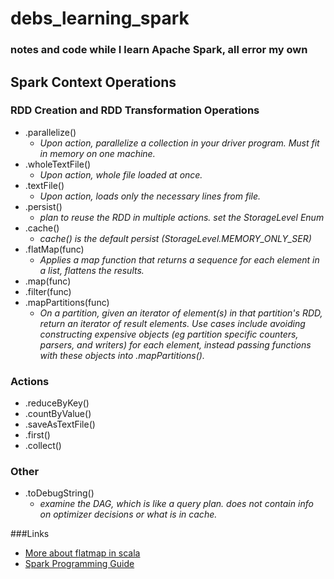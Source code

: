 debs_learning_spark
===================
### notes and code while I learn Apache Spark, all error my own

## Spark Context Operations

### RDD Creation and RDD Transformation Operations
* .parallelize()  
  * *Upon action, parallelize a collection in your driver program. Must fit in memory on one machine.*
* .wholeTextFile()
  * *Upon action, whole file loaded at once.*
* .textFile()
  * *Upon action, loads only the necessary lines from file.*
* .persist()
    * *plan to reuse the RDD in multiple actions. set the StorageLevel Enum* 
* .cache()  
  * *cache() is the default persist (StorageLevel.MEMORY_ONLY_SER)*
* .flatMap(func)
  * *Applies a map function that returns a sequence for each element in a list, flattens the results.*
* .map(func)
* .filter(func)
* .mapPartitions(func)
  * *On a partition, given an iterator of element(s) in that partition's RDD, return an iterator of result elements. Use cases include avoiding constructing expensive objects (eg partition specific counters, parsers, and writers) for each element, instead passing functions with these objects into .mapPartitions().*
 

### Actions
* .reduceByKey()
* .countByValue()
* .saveAsTextFile()
* .first()
* .collect()

### Other
* .toDebugString()
  * *examine the DAG, which is like a query plan. does not contain info on optimizer decisions or what is in cache.*  

###Links
* [More about flatmap in scala](http://alvinalexander.com/scala/collection-scala-flatmap-examples-map-flatten)
* [Spark Programming Guide](http://spark.apache.org/docs/latest/programming-guide.html)
